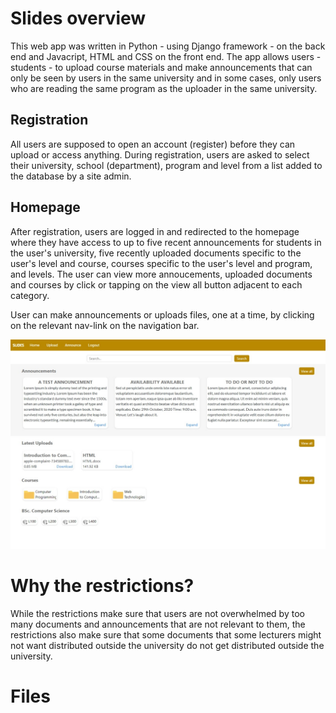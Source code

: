 # Slides overview 

This web app was written in Python - using Django framework - on the back end and Javacript, HTML and CSS on the front end. The app allows users - students - to upload course materials and make announcements that can only be seen by users in the same university and in some cases, only users who are reading the same program as the uploader in the same university.

## Registration
All users are supposed to open an account (register) before they can upload or access anything. During registration, users are asked to select their university, school (department), program and level from a list added to the database by a site admin.

## Homepage
After registration, users are logged in and redirected to the homepage where they have access to up to five recent announcements for students in the user's university, five recently uploaded documents specific to the user's level and course, courses specific to the user's level and program, and levels. The user can view more annoucements, uploaded documents and courses by click or tapping on the view all button adjacent to each category.

User can make announcements or uploads files, one at a time, by clicking on the relevant nav-link on the navigation bar.

![Homepage after logging in](readme_assets/Slides_homepage.jpeg)

# Why the restrictions?
While the restrictions make sure that users are not overwhelmed by too many documents and announcements that are not relevant to them, the restrictions also make sure that some documents that some lecturers might not want distributed outside the university do not get distributed outside the university.

# Files

##